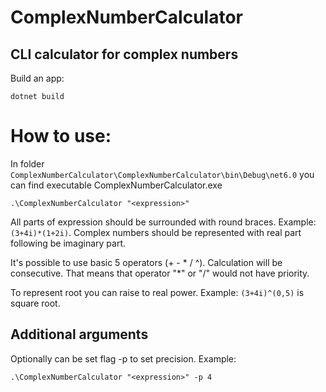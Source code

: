 # ComplexNumberCalculator

CLI calculator for complex numbers
----------------------------------
Build an app:
```
dotnet build
```

# How to use:

In folder ```ComplexNumberCalculator\ComplexNumberCalculator\bin\Debug\net6.0``` you can find executable ComplexNumberCalculator.exe

```
.\ComplexNumberCalculator "<expression>"
```

All parts of expression should be surrounded with round braces. Example: ```(3+4i)*(1+2i)```.
Complex numbers should be represented with real part following be imaginary part.

It's possible to use basic 5 operators (+ - * / ^).
Calculation will be consecutive. That means that operator "*" or "/" would not have priority.

To represent root you can raise to real power. Example: ```(3+4i)^(0,5)``` is square root.

Additional arguments
---------------------------------------------------------------------------------------

Optionally can be set flag -p to set precision. Example:
```
.\ComplexNumberCalculator "<expression>" -p 4
```
